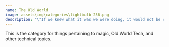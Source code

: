 ```yaml
---
name: The Old World
image: assets\img\categories\lightbulb-256.png
description: "\"If we knew what it was we were doing, it would not be called research, would it?\""
---
```


This is the category for things pertaining to magic, Old World Tech, and other technical topics.